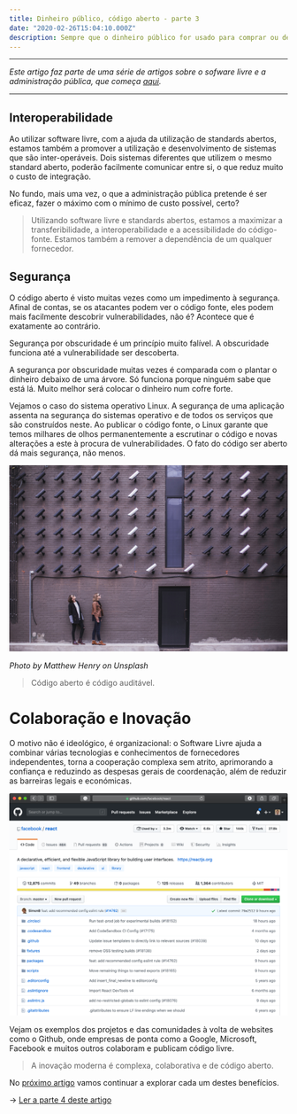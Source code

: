 ```yaml
---
title: Dinheiro público, código aberto - parte 3
date: "2020-02-26T15:04:10.000Z"
description: Sempre que o dinheiro público for usado para comprar ou desenvolver software, este software deve ser público e reutilizável. - Parte 3
---
```


---

*Este artigo faz parte de uma série de artigos sobre o sofware livre e a administração pública, que começa [aqui](/dinheiro-publico-codigo-aberto).*

---

## Interoperabilidade

Ao utilizar software livre, com a ajuda da utilização de standards abertos, estamos também a promover a utilização e desenvolvimento de sistemas que são inter-operáveis. Dois sistemas diferentes que utilizem o mesmo standard aberto, poderão facilmente comunicar entre si, o que reduz muito o custo de integração.

No fundo, mais uma vez, o que a administração pública pretende é ser eficaz, fazer o máximo com o mínimo de custo possível, certo?

> Utilizando software livre e standards abertos, estamos a maximizar a transferibilidade, a interoperabilidade e a acessibilidade do código-fonte. Estamos também a remover a dependência de um qualquer fornecedor.

## Segurança

O código aberto é visto muitas vezes como um impedimento à segurança. Afinal de contas, se os atacantes podem ver o código fonte, eles podem mais facilmente descobrir vulnerabilidades, não é? Acontece que é exatamente ao contrário.

Segurança por obscuridade é um princípio muito falível. A obscuridade funciona até a vulnerabilidade ser descoberta.

A segurança por obscuridade muitas vezes é comparada com o plantar o dinheiro debaixo de uma árvore. Só funciona porque ninguém sabe que está lá. Muito melhor será colocar o dinheiro num cofre forte.

Vejamos o caso do sistema operativo Linux. A segurança de uma aplicação assenta na segurança do sistemas operativo e de todos os serviços que são construídos neste. Ao publicar o código fonte, o Linux garante que temos milhares de olhos permanentemente a escrutinar o código e novas alterações a este à procura de vulnerabilidades. O fato do código ser aberto dá mais segurança, não menos.

![Segurança](matthew-henry-fPxOowbR6ls-unsplash.jpg)

*Photo by Matthew Henry on Unsplash*

> Código aberto é código auditável.

# Colaboração e Inovação

O motivo não é ideológico, é organizacional: o Software Livre ajuda a combinar várias tecnologias e conhecimentos de fornecedores independentes, torna a cooperação complexa sem atrito, aprimorando a confiança e reduzindo as despesas gerais de coordenação, além de reduzir as barreiras legais e económicas.

![Github](facebook_react__A_declarative__efficient__and_flexible_JavaScript_library_for_building_user_interfaces_.png)

Vejam os exemplos dos projetos e das comunidades à volta de websites como o Github, onde empresas de ponta como a Google, Microsoft, Facebook e muitos outros colaboram e publicam código livre.

> A inovação moderna é complexa, colaborativa e de código aberto.

No [próximo artigo](/dinheiro-publico-codigo-aberto-4) vamos continuar a explorar cada um destes benefícios.

→ [Ler a parte 4 deste artigo](/dinheiro-publico-codigo-aberto-4)
